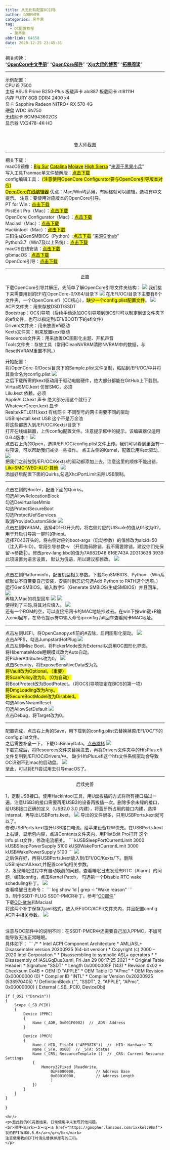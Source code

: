 ```yaml
---
title: 从无到有配置OC引导
author: GOOPHER
categories: 黑苹果
tag:
  - OC配置教程
  - 黑苹果
abbrlink: 64658
date: 2020-12-25 23:45:31
---
```

<p>相关阅读：
<br><q><a href="https://oc.skk.moe/7-kernel.html"><b>OpenCore中文手册</b></a></q>
<q><a href="https://ocbook.tlhub.cn"><b>OpenCore部件</b></a></q>
<q><a href="https://blog.xjn819.com/post/opencore-guide.html"><b>Xjn大佬的博客</b></a></q>
<q><a href="https://goopher97.github.io/links/"><b>拓展阅读</b></a></q>
</p>
<hr/>
<p>示例配置：
<br>CPU i5 7500
<br>主板 ASUS Prime B250-Plus 板载声卡 alc887 板载网卡 rtl8111H
<br>内存 FURY 8GB DDR4 2400 x4
<br>显卡 Sapphire Radeon NITRO+ RX 570 4G
<br>硬盘 WDC SN750
<br>无线网卡 BCM943602CS
<br>显示器 VX2478-4K-HD</p>
<br/><div style="text-align:center">
<img alt="" src="https://cdn.jsdelivr.net/gh/Goopher97/tuchuang@master/img/62D312F18506E8EA800DEE4E271C2118.jpg"/>
</div>
<br><div style="text-align:center">鲁大师截图</div>
<hr/>
<p>相关下载：
<br>macOS镜像：<a href="https://cloud.189.cn/t/E7rAZbzqU36v"><mark>Big Sur</mark></a> <a href="https://cloud.189.cn/t/jm6FJfmUVrue"><mark>Catalina</mark></a> 
  <a href="https://cloud.189.cn/t/meMjayvyArUb"><mark>Mojave</mark></a> 
  <a href="https://cloud.189.cn/t/BVBBVjna2uMb"><mark>High Sierra</mark></a> 
  <q><a href="https://blog.daliansky.net/">来源于黑果小兵</a></q>
<br>写入工具Tranmac单文件破解版：<a href="https://goopher.lanzous.com/iJqvnjo4zuh"><mark>点击下载</mark></a>
<br>config编辑工具： <mark>(注意使用OpenCore Configurator要与OpenCore引导版本对应)</mark>
<br><a href="https://galada.gitee.io/opencoreconfiguratoronline/"><mark>OpenCore在线编辑器</mark></a> 优点：Mac/Win均适用，有网络就可以编辑，选项有中文提示。 
注意：要使用对应版本的OpenCore引导。
<br>PT for Win：<a href="https://goopher.lanzous.com/iU3KEjqbdih"><mark>点击下载</mark></a>
<br>PlistEdit Pro（Mac）：<a href="https://www.macwk.com/soft/plistedit"><mark>点击下载</mark></a>
<br>OpenCore Configurator（Mac）：<a href="https://www.macwk.com/soft/opencore-configurator"><mark>点击下载</mark></a>
<br>Maciasl（Mac）：<a href="https://goopher.lanzous.com/iwUXQjqb40f"><mark>点击下载</mark></a>
<br>Hackintool（Mac）：<a href="https://www.macwk.com/soft/hackintool"><mark>点击下载</mark></a>
<br>三码生成GenSMBIOS（Python）:<a href="https://goopher.lanzous.com/iPhadjqb0sj"><mark>点击下载</mark></a>
<q><a href="https://github.com/corpnewt/GenSMBIOS https://goopher.lanzous.com/iPhadjqb0sj">来源Github</a></q>
<br>Python3.7（Win7及以上系统）：<a href="https://goopher.lanzous.com/iwBVAjqbnkj"><mark>点击下载</mark></a>
<br>macOS在线安装：<a href="https://goopher.lanzous.com/in6qQjpqikd"><mark>点击下载</mark></a>
<br>gibmacOS：<a href="https://goopher.lanzous.com/inllUjqblyb"><mark>点击下载</mark></a>
<br>OpenCore引导：<a href="https://github.com/acidanthera/OpenCorePkg/releases"><mark>点击下载</mark></a>
</p>
<hr/><div style="text-align:center">正篇</div>
<p>下载OpenCore引导并解压，先简单了解OpenCore引导文件夹结构：
<img alt=" " src="https://cdn.jsdelivr.net/gh/Goopher97/tuchuang@master/img/B7BDF378-C887-4D60-9AD6-C0274BE0EEEA.png"/>
我们接下来需要用到的EFI在OpenCore-0/X64/目录下
<img alt=" " src="https://cdn.jsdelivr.net/gh/Goopher97/tuchuang@master/img/QQ20201226-185540@2x.png"/>
在/EFI/OC/目录下主要有6个文件夹，一个OpenCore.efi（OC核心），<mark>缺少一个config.plist配置文件</mark>。
<img alt=" " src="https://cdn.jsdelivr.net/gh/Goopher97/tuchuang@master/img/QQ20201226-190144@2x.png"/>
<br>ACPI文件夹：用来存放DSDT/SSDT
<br>Bootstrap：OC引导项（后续手动添加OC引导项到BIOS时可以制定到该文件夹下的efi文件，也可以指定到/EFI/BOOT/下的efi文件）
<br>Drivers文件夹：用来放置efi驱动
<br>Kexts文件夹：用来放置kext驱动
<br>Resources文件夹：用来放置OC图形化主题、开机声音
<br>Tools文件夹：存放工具（常用CleanNVRAM清除NVRAM中的数据，与ResetNVRAM重置不同。）
</p>
<p>开始配置：
<br>将/OpenCore-0/Docs/目录下的Sample.plist文件复制，粘贴到/EFI/OC/中并将其重命名为config.plist
<img alt=" " src="https://cdn.jsdelivr.net/gh/Goopher97/tuchuang@master/img/QQ20201226-192320@2x.png"/>
<br>之后下载所需的kext驱动用于驱动电脑硬件，绝大部分都能在GitHub上下载到。
<br>VirtualSMC.kext 仿冒SMC，必须
<br>Lilu.kext 依赖，必须
<br>AppleALC.kext 声卡 绝大部分用这个就行了
<br>WhateverGreen.kext 显卡
<br>RealtekRTL8111.kext 有线网卡 不同型号的网卡需要不同的驱动
<br>USBInjectall.kext USB 这个不是万金油
<br>将这些都放入到/EFI/OC/Kexts/目录下
<br>打开在线编辑器，上传config配置文件。注意提示框中的提示，该编辑器仅适用0.6.4版本！
<img alt=" " src="https://cdn.jsdelivr.net/gh/Goopher97/tuchuang@master/img/QQ20201226-193613@2x.png"/>
<br>点击右上角的Open，选择/EFI/OC/config.plist文件上传。我们可以看到里面有一些预设，可以帮助我们减少一些操作。
点击左侧的Kernel，配置启用Kext驱动。
<img alt=" " src="https://cdn.jsdelivr.net/gh/Goopher97/tuchuang@master/img/QQ20201226-194310@2x.png"/>
<br>把我们之前放到/EFI/OC/Kexts/的驱动都添加上去，注意这里的顺序不能出错，<mark>Lilu-SMC-WEG-ALC-其他</mark>.
<img alt=" " src="https://cdn.jsdelivr.net/gh/Goopher97/tuchuang@master/img/QQ20201226-194829@2x.png"/>
<br>添加好后配置下面的Quirks,勾选XhciPortLimit去除USB限制。
</p>
<hr/>
<p>点击左侧的Booter，配置下面的Quirks。
<br>勾选AllowRelocationBlock
<br>勾选DevirtualiseMmio
<br>勾选ProtectSecureBoot
<br>勾选ProtectUefiServices
<br>取消ProvideCustomSlide
<img alt=" " src="https://cdn.jsdelivr.net/gh/Goopher97/tuchuang@master/img/QQ20201226-200242@2x.png"/>
<br>点击左侧NVRAM，选择4D1ED开头的，将右侧对应的UIScale的值从01改为02，用于开启引导第一屏时的hidpi。
<br>选择7C43开头的，将右侧对应的boot-args（启动参数）的值修改为alcid=50（注入声卡ID）。常用引导参数-v
（开启跑码除错，我不需要除错，建议你们先保留-v参数🤫）。修改prev-lang:kbd的值为7A682D48 616E743A 2D313638 3939 此项设置为语言设置，
默认为俄语，所以建议都修改。
<img alt=" " src="https://cdn.jsdelivr.net/gh/Goopher97/tuchuang@master/img/QQ20201226-201657@2x.png"/>
</p>
<hr/>
<p>点击左侧Platforminfo，配置机型相关参数。下载GenSMBIOS、Python
（Win系统默认不自带要自己安装，安装时别忘记勾选Add Python to PATH这个选项。）
运行GenSMBIOS，输入数字3（Generate SMBIOS/生成SMBIOS）并且回车。
<img alt=" " src="https://cdn.jsdelivr.net/gh/Goopher97/tuchuang@master/img/QQ20201226-202804@2x.png"/>
<br>再输入Mac的机型回车
<img alt=" " src="https://cdn.jsdelivr.net/gh/Goopher97/tuchuang@master/img/QQ20201226-203052@2x.png"/>
<img alt=" " src="https://cdn.jsdelivr.net/gh/Goopher97/tuchuang@master/img/QQ20201226-203100@2x.png"/>
<br>便得到了三码,将其对应填入。
<img alt=" " src="https://cdn.jsdelivr.net/gh/Goopher97/tuchuang@master/img/QQ20201226-203537@2x.png"/>
<br>还有一个ROM的空，可以直接把网卡的MAC地址抄过去。在win下按win键+R输入cmd回车，在命令提示符中输入命令ipconfig /all回车查看网卡MAC地址。
</p>
<hr/>
<p>点击左侧UEFI，将OpenCanopy.efi前的#去除，启用图形化驱动。
<img alt=" " src="https://cdn.jsdelivr.net/gh/Goopher97/tuchuang@master/img/QQ20201226-204600@2x.png"/>
<br>点击APFS，勾选JumpstartHotPlug
<img alt=" " src="https://cdn.jsdelivr.net/gh/Goopher97/tuchuang@master/img/QQ20201226-204810@2x.png"/>
<br>点击左侧Misc Boot，将PickerMode改为External以启用OC图形化界面。
<br>将HibernateMode睡眠模式改为Auto自动。
<br>将PickerAttributes改为0。
<img alt=" " src="https://cdn.jsdelivr.net/gh/Goopher97/tuchuang@master/img/QQ20201226-205431@2x.png"/>
<br>点击Security，将ExposeSensitiveData改为2。
<br><mark>将Vault改为Optional。（重要）</mark>
<br><mark>将ScanPolicy改为0。（0为自动）</mark>
<br>将BootProtect改为BootProtect。（将OC引导项锁定在BIOS的第一项）
<br><mark>将DmgLoading改为Any。</mark>
<br><mark>将SecureBootModel改为Disabled。</mark>
<br>勾选AllowNvramReset
<br>勾选AllowSetDefault 
<img alt=" " src="https://cdn.jsdelivr.net/gh/Goopher97/tuchuang@master/img/QQ20201226-210302@2x.png"/>
<br>点击Debug，将Target改为0。
</p>
<hr/>
<p>配置完成，点击右上角的Save，用下载到的config.plist去替换掉原/EFI/OC/下的config.plist文件。
<br>之后需要补全一下，下载OcBinaryData。<a href="https://github.com/acidanthera/OcBinaryData">点击跳转</a>
<img alt=" " src="https://cdn.jsdelivr.net/gh/Goopher97/tuchuang@master/img/QQ20201226-211133@2x.png"/>
<br>下载完成后，将Resources文件夹替换进去，再将Drivers文件夹中的HfsPlus.efi文件复制到/EFI/OC/Drivers/中。
缺少HfsPlus.efi这个hfs文件系统驱动会导致OC识别不到mac的启动盘。
<img alt=" " src="https://cdn.jsdelivr.net/gh/Goopher97/tuchuang@master/img/QQ20201226-211505@2x.png"/>
<br>至此，可以将EFI尝试用去引导macOS了。
</p>
<hr/>
<p><div style="text-align:center">后续完善</div>
<br>1，定制USB接口。使用Hackintool工具，用U盘拔插的方式将所有接口插过一遍，注意USB3的接口需要再用USB2的设备再拔插一次。删除多余未绿的接口，
给USB接口正确的定义（USB2.0 3.0 内建），将蓝牙所占用的接口内建，选择internal，再导出USBPorts.kext。
<img alt=" " src="https://cdn.jsdelivr.net/gh/Goopher97/tuchuang@master/img/QQ20201226-212245@2x.png"/>
导出的文件很多，只用USBPorts.kext就可以了。
<br>修改USBPorts.kext提升USB接口电流，给苹果设备12W快充。在USBPorts.kext上右键，显示包内容，点进Contents文件夹内，用PlistEdit Pro打开
这个Info.plist文件，修改电流相关。
```
<key>kUSBSleepPortCurrentLimit</key>
<integer>3000</integer>
<key>kUSBSleepPowerSupply</key>
<integer>5100</integer>
<key>kUSBWakePortCurrentLimit</key>
<integer>3000</integer>
<key>kUSBWakePowerSupply</key>
<integer>5100</integer>
```
<img src="https://cdn.jsdelivr.net/gh/Goopher97/tuchuang@master/img/QQ20201226-213002@2x.png"/>
<br>之后保存好，再将USBPorts.kext放入到/EFI/OC/Kexts/下。删除USBInjectAll.kext,并配置config相关参数。
<br>2，发现睡眠过程中有自动唤醒的问题，查看睡眠日志发现有RTC（Alarm）的问题，编辑config，点击Kernel Patch，
勾选第一个Disable RTC wake scheduling补丁。
<img src="https://cdn.jsdelivr.net/gh/Goopher97/tuchuang@master/img/QQ20201226-213820@2x.png"/>
<br>查看唤醒日志命令：
```
log show 1d | grep -i "Wake reason"
```
<br>3，制作SSDT-PLUG SSDT-PMCR补丁。参考<q><a href="https://ocbook.tlhub.cn">OC部件</a></q>
<br>下载<a href="https://github.com/daliansky/OC-little">OC-little</a>和Maciasl
<br>将这两个补丁保存为aml格式，放入/EFI/OC/ACPI/文件夹内，并且配置config ACPI中相关参数。
<img src="https://cdn.jsdelivr.net/gh/Goopher97/tuchuang@master/img/QQ20201226-215445@2x.png"/>
</p>
<br>注意与OC部件中的说明不同：在SSDT-PMCR中还需要自己加入PPMC，不加可能导致无法正常睡眠。
<br>具体如下：
```
/*
 * Intel ACPI Component Architecture
 * AML/ASL+ Disassembler version 20200925 (64-bit version)
 * Copyright (c) 2000 - 2020 Intel Corporation
 * 
 * Disassembling to symbolic ASL+ operators
 *
 * Disassembly of iASLGqDus3.aml, Fri Jan 29 00:17:25 2021
 *
 * Original Table Header:
 *     Signature        "SSDT"
 *     Length           0x0000008F (143)
 *     Revision         0x02
 *     Checksum         0x4B
 *     OEM ID           "APPLE"
 *     OEM Table ID     "APmc"
 *     OEM Revision     0x00000000 (0)
 *     Compiler ID      "INTL"
 *     Compiler Version 0x20200925 (538970405)
 */
DefinitionBlock ("", "SSDT", 2, "APPLE", "APmc", 0x00000000)
{
    External (_SB_.PCI0, DeviceObj)

    If (_OSI ("Darwin"))
    {
        Scope (_SB.PCI0)
        {
            Device (PPMC)
            {
                Name (_ADR, 0x001F0002)  // _ADR: Address
            }

            Device (PMCR)
            {
                Name (_HID, EisaId ("APP9876"))  // _HID: Hardware ID
                Name (_STA, 0x0B)  // _STA: Status
                Name (_CRS, ResourceTemplate ()  // _CRS: Current Resource Settings
                {
                    Memory32Fixed (ReadWrite,
                        0xFE000000,         // Address Base
                        0x00010000,         // Address Length
                        )
                })
            }
        }
    }
}


```
<hr/>
<p>至此我的OC完善结束，日常使用中未发现其他问题。
<br>附件<mark><b><q><a href="https://goopher.lanzous.com/ixxkelc9bmf">我的EFI版本0.6.6</a></q></b></mark> 
注意使用我的EFI时请先替换掉原有的三码。
</p>
